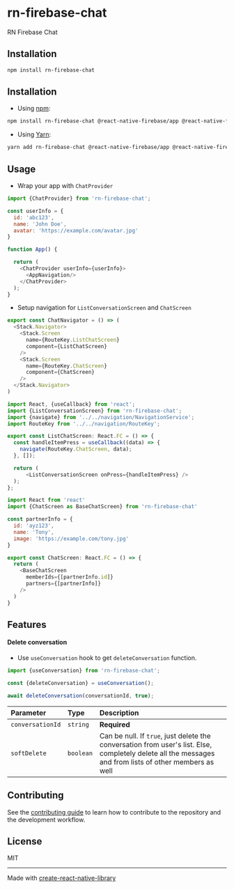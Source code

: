 # rn-firebase-chat

RN Firebase Chat

## Installation

```sh
npm install rn-firebase-chat
```

## Installation

- Using [npm](https://www.npmjs.com/#getting-started):
```sh
npm install rn-firebase-chat @react-native-firebase/app @react-native-firebase/firestore @react-native-firebase/storage randomcolor react-native-aes-crypto react-native-gifted-chat --save
```
- Using [Yarn](https://yarnpkg.com/):
```sh
yarn add rn-firebase-chat @react-native-firebase/app @react-native-firebase/firestore @react-native-firebase/storage randomcolor react-native-aes-crypto react-native-gifted-chat
```

## Usage
- Wrap your app with `ChatProvider`
```javascript
import {ChatProvider} from 'rn-firebase-chat';

const userInfo = {
  id: 'abc123',
  name: 'John Doe',
  avatar: 'https://example.com/avatar.jpg'
}

function App() {

  return (
    <ChatProvider userInfo={userInfo}>
      <AppNavigation/>
    </ChatProvider>
  );
}
```
- Setup navigation for `ListConversationScreen` and `ChatScreen`

```javascript
export const ChatNavigator = () => (
  <Stack.Navigator>
    <Stack.Screen
      name={RouteKey.ListChatScreen}
      component={ListChatScreen}
    />
    <Stack.Screen
      name={RouteKey.ChatScreen}
      component={ChatScreen}
    />
  </Stack.Navigator>
)
```

```javascript
import React, {useCallback} from 'react';
import {ListConversationScreen} from 'rn-firebase-chat';
import {navigate} from '../../navigation/NavigationService';
import RouteKey from '../../navigation/RouteKey';

export const ListChatScreen: React.FC = () => {
  const handleItemPress = useCallback((data) => {
    navigate(RouteKey.ChatScreen, data);
  }, []);

  return (
      <ListConversationScreen onPress={handleItemPress} />
  );
};

```

```javascript
import React from 'react'
import {ChatScreen as BaseChatScreen} from 'rn-firebase-chat'

const partnerInfo = {
  id: 'ayz123',
  name: 'Tony',
  image: 'https://example.com/tony.jpg'
}

export const ChatScreen: React.FC = () => {
  return (
    <BaseChatScreen
      memberIds={[partnerInfo.id]}
      partners={[partnerInfo]}
    />
  )
}

```

## Features

#### Delete conversation
- Use `useConversation` hook to get `deleteConversation` function.

```typescript
import {useConversation} from 'rn-firebase-chat';

const {deleteConversation} = useConversation();

await deleteConversation(conversationId, true);
```

| Parameter | Type              | Description  |
| :-------- | :---------------- | :----------- |
| `conversationId`      | `string` | **Required** |
| `softDelete`     | `boolean`         | Can be null. If `true`, just delete the conversation from user's list. Else, completely delete all the messages and from lists of other members as well  |

## Contributing

See the [contributing guide](CONTRIBUTING.md) to learn how to contribute to the repository and the development workflow.

## License

MIT

---

Made with [create-react-native-library](https://github.com/callstack/react-native-builder-bob)
